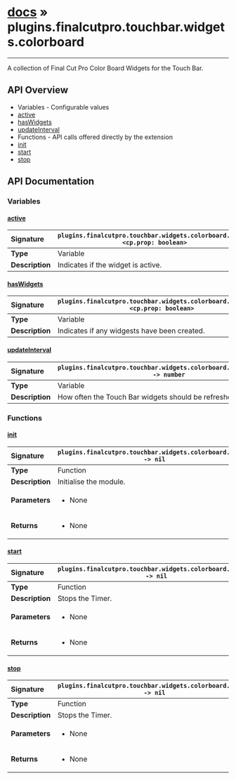 # [docs](index.md) » plugins.finalcutpro.touchbar.widgets.colorboard
---

A collection of Final Cut Pro Color Board Widgets for the Touch Bar.

## API Overview
* Variables - Configurable values
 * [active](#active)
 * [hasWidgets](#haswidgets)
 * [updateInterval](#updateinterval)
* Functions - API calls offered directly by the extension
 * [init](#init)
 * [start](#start)
 * [stop](#stop)

## API Documentation

### Variables

#### [active](#active)
| <span style="float: left;">**Signature**</span> | <span style="float: left;">`plugins.finalcutpro.touchbar.widgets.colorboard.active <cp.prop: boolean>` </span>                                                          |
| -----------------------------------------------------|---------------------------------------------------------------------------------------------------------|
| **Type**                                             | Variable |
| **Description**                                      | Indicates if the widget is active. |

#### [hasWidgets](#haswidgets)
| <span style="float: left;">**Signature**</span> | <span style="float: left;">`plugins.finalcutpro.touchbar.widgets.colorboard.hasWidgets <cp.prop: boolean>` </span>                                                          |
| -----------------------------------------------------|---------------------------------------------------------------------------------------------------------|
| **Type**                                             | Variable |
| **Description**                                      | Indicates if any widgests have been created. |

#### [updateInterval](#updateinterval)
| <span style="float: left;">**Signature**</span> | <span style="float: left;">`plugins.finalcutpro.touchbar.widgets.colorboard.updateInterval -> number` </span>                                                          |
| -----------------------------------------------------|---------------------------------------------------------------------------------------------------------|
| **Type**                                             | Variable |
| **Description**                                      | How often the Touch Bar widgets should be refreshed in seconds |

### Functions

#### [init](#init)
| <span style="float: left;">**Signature**</span> | <span style="float: left;">`plugins.finalcutpro.touchbar.widgets.colorboard.init() -> nil` </span>                                                          |
| -----------------------------------------------------|---------------------------------------------------------------------------------------------------------|
| **Type**                                             | Function |
| **Description**                                      | Initialise the module. |
| **Parameters**                                       | <ul><li>None</li></ul> |
| **Returns**                                          | <ul><li>None</li></ul> |

#### [start](#start)
| <span style="float: left;">**Signature**</span> | <span style="float: left;">`plugins.finalcutpro.touchbar.widgets.colorboard.start() -> nil` </span>                                                          |
| -----------------------------------------------------|---------------------------------------------------------------------------------------------------------|
| **Type**                                             | Function |
| **Description**                                      | Stops the Timer. |
| **Parameters**                                       | <ul><li>None</li></ul> |
| **Returns**                                          | <ul><li>None</li></ul> |

#### [stop](#stop)
| <span style="float: left;">**Signature**</span> | <span style="float: left;">`plugins.finalcutpro.touchbar.widgets.colorboard.stop() -> nil` </span>                                                          |
| -----------------------------------------------------|---------------------------------------------------------------------------------------------------------|
| **Type**                                             | Function |
| **Description**                                      | Stops the Timer. |
| **Parameters**                                       | <ul><li>None</li></ul> |
| **Returns**                                          | <ul><li>None</li></ul> |

